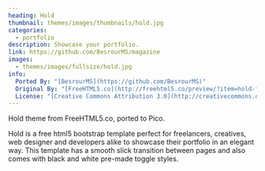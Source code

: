 ```yaml
---
heading: Hold
thumbnail: themes/images/thumbnails/hold.jpg
categories:
  - portfolio
description: Showcase your portfolio.
link: https://github.com/BesrourMS/magazine
images:
  - themes/images/fullsize/hold.jpg
info:
  Ported By: "[BesrourMS](https://github.com/BesrourMS)"
  Original By: "[FreeHTML5.co](http://freehtml5.co/preview/?item=hold-free-html5-bootstrap-template)"
  License: "[Creative Commons Attribution 3.0](http://creativecommons.org/licenses/by/3.0/)"
---
```


Hold theme from FreeHTML5.co, ported to Pico.

Hold is a free html5 bootstrap template perfect for freelancers, creatives, web designer and developers alike to showcase their portfolio in an elegant way. This template has a smooth slick transition between pages and also comes with black and white pre-made toggle styles.
